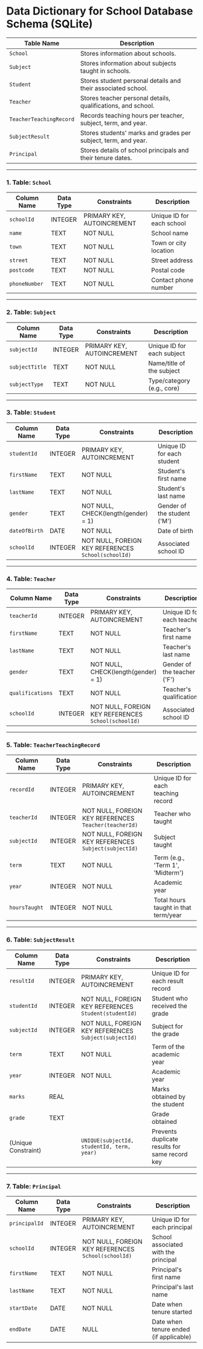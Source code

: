 # Data Dictionary for School Database Schema (SQLite)

| **Table Name**             | **Description**                                                   |
|---------------------------|-------------------------------------------------------------------|
| `School`                  | Stores information about schools.                                 |
| `Subject`                 | Stores information about subjects taught in schools.              |
| `Student`                 | Stores student personal details and their associated school.      |
| `Teacher`                 | Stores teacher personal details, qualifications, and school.      |
| `TeacherTeachingRecord`   | Records teaching hours per teacher, subject, term, and year.      |
| `SubjectResult`           | Stores students' marks and grades per subject, term, and year.    |
| `Principal`               | Stores details of school principals and their tenure dates.       |

---

### 1. Table: `School`

| **Column Name** | **Data Type** | **Constraints**                | **Description**         |
|-----------------|---------------|--------------------------------|-------------------------|
| `schoolId`      | INTEGER       | PRIMARY KEY, AUTOINCREMENT     | Unique ID for each school |
| `name`          | TEXT          | NOT NULL                       | School name             |
| `town`          | TEXT          | NOT NULL                       | Town or city location   |
| `street`        | TEXT          | NOT NULL                       | Street address          |
| `postcode`      | TEXT          | NOT NULL                       | Postal code             |
| `phoneNumber`   | TEXT          | NOT NULL                       | Contact phone number    |

---

### 2. Table: `Subject`

| **Column Name**   | **Data Type** | **Constraints**            | **Description**              |
|-------------------|---------------|----------------------------|------------------------------|
| `subjectId`       | INTEGER       | PRIMARY KEY, AUTOINCREMENT | Unique ID for each subject   |
| `subjectTitle`    | TEXT          | NOT NULL                   | Name/title of the subject    |
| `subjectType`     | TEXT          | NOT NULL                   | Type/category (e.g., core)   |

---

### 3. Table: `Student`

| **Column Name** | **Data Type** | **Constraints**                                      | **Description**             |
|-----------------|---------------|------------------------------------------------------|-----------------------------|
| `studentId`     | INTEGER       | PRIMARY KEY, AUTOINCREMENT                           | Unique ID for each student  |
| `firstName`     | TEXT          | NOT NULL                                             | Student's first name        |
| `lastName`      | TEXT          | NOT NULL                                             | Student's last name         |
| `gender`        | TEXT          | NOT NULL, CHECK(length(gender) = 1)                  | Gender of the student ('M') |
| `dateOfBirth`   | DATE          | NOT NULL                                             | Date of birth               |
| `schoolId`      | INTEGER       | NOT NULL, FOREIGN KEY REFERENCES `School(schoolId)`  | Associated school ID        |

---

### 4. Table: `Teacher`

| **Column Name**     | **Data Type** | **Constraints**                                      | **Description**               |
|---------------------|---------------|------------------------------------------------------|-------------------------------|
| `teacherId`         | INTEGER       | PRIMARY KEY, AUTOINCREMENT                           | Unique ID for each teacher    |
| `firstName`         | TEXT          | NOT NULL                                             | Teacher's first name          |
| `lastName`          | TEXT          | NOT NULL                                             | Teacher's last name           |
| `gender`            | TEXT          | NOT NULL, CHECK(length(gender) = 1)                  | Gender of the teacher ('F')   |
| `qualifications`    | TEXT          | NOT NULL                                             | Teacher's qualifications      |
| `schoolId`          | INTEGER       | NOT NULL, FOREIGN KEY REFERENCES `School(schoolId)`  | Associated school ID          |

---

### 5. Table: `TeacherTeachingRecord`

| **Column Name** | **Data Type** | **Constraints**                                         | **Description**                            |
|-----------------|---------------|---------------------------------------------------------|--------------------------------------------|
| `recordId`      | INTEGER       | PRIMARY KEY, AUTOINCREMENT                              | Unique ID for each teaching record         |
| `teacherId`     | INTEGER       | NOT NULL, FOREIGN KEY REFERENCES `Teacher(teacherId)`   | Teacher who taught                         |
| `subjectId`     | INTEGER       | NOT NULL, FOREIGN KEY REFERENCES `Subject(subjectId)`   | Subject taught                             |
| `term`          | TEXT          | NOT NULL                                                | Term (e.g., 'Term 1', 'Midterm')           |
| `year`          | INTEGER       | NOT NULL                                                | Academic year                              |
| `hoursTaught`   | INTEGER       | NOT NULL                                                | Total hours taught in that term/year       |

---

### 6. Table: `SubjectResult`

| **Column Name** | **Data Type** | **Constraints**                                                | **Description**                                  |
|-----------------|---------------|----------------------------------------------------------------|--------------------------------------------------|
| `resultId`      | INTEGER       | PRIMARY KEY, AUTOINCREMENT                                     | Unique ID for each result record                |
| `studentId`     | INTEGER       | NOT NULL, FOREIGN KEY REFERENCES `Student(studentId)`          | Student who received the grade                  |
| `subjectId`     | INTEGER       | NOT NULL, FOREIGN KEY REFERENCES `Subject(subjectId)`          | Subject for the grade                           |
| `term`          | TEXT          | NOT NULL                                                       | Term of the academic year                       |
| `year`          | INTEGER       | NOT NULL                                                       | Academic year                                   |
| `marks`         | REAL          |                                                                | Marks obtained by the student                   |
| `grade`         | TEXT          |                                                                | Grade obtained                                  |
| (Unique Constraint) |           | `UNIQUE(subjectId, studentId, term, year)`                     | Prevents duplicate results for same record key  |

---

### 7. Table: `Principal`

| **Column Name** | **Data Type** | **Constraints**                                     | **Description**                       |
|-----------------|---------------|-----------------------------------------------------|---------------------------------------|
| `principalId`   | INTEGER       | PRIMARY KEY, AUTOINCREMENT                          | Unique ID for each principal          |
| `schoolId`      | INTEGER       | NOT NULL, FOREIGN KEY REFERENCES `School(schoolId)` | School associated with the principal |
| `firstName`     | TEXT          | NOT NULL                                            | Principal's first name                |
| `lastName`      | TEXT          | NOT NULL                                            | Principal's last name                 |
| `startDate`     | DATE          | NOT NULL                                            | Date when tenure started              |
| `endDate`       | DATE          | NULL                                                | Date when tenure ended (if applicable)|
